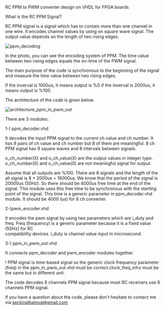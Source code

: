 RC PPM to PWM converter design on VHDL for FPGA boards

What is the RC PPM Signal?

RC PPM signal is a signal which has to contain more than one channel in one wire. It encodes channel values by using on square wave signal. 
The output value depends on the length of two rising edges.

![ppm_decoding](https://user-images.githubusercontent.com/43293467/198899385-43628ed2-1ad2-46ac-addb-31e2c1f7685d.gif)

In the photo, you can see the encoding system of PPM. The time value between two rising edges equals the on-time of the PWM signal.

The main purpose of the code is synchronous to the beginning of the signal and measure the time value between two rising edges.

If the inverval is 1000us, it means output is %0
if the inverval is 2000us, it means output is %100.

The architecture of the code is given below.

![architecture_ppm_in_pwm_out](https://user-images.githubusercontent.com/43293467/198901325-87a2bd80-151b-406e-895b-c0dc654b3206.png)

There are 3 modules:

1-) ppm_decoder.vhd

It decodes the input PPM signal to the current ch value and ch number. It has 9 pairs of ch value and ch number but 8 of them are meaningful. 8 ch PPM signal has 9 square waves and 8 intervals between signals.
  
o_ch_number(X) and o_ch_value(X) are the output values in integer type.
o_ch_number(0) and o_ch_value(0) are not meaningful signal for output.
  
Assume that all outputs are %100. There are 8 signals and the length of the all signal is 8 * 2000us = 16000us.
We know that the period of the signal is 20000us (50Hz). So there should be 4000us free time at the end of the signal. This module uses this free time to be synchronous with the starting point of the signal. This time is a generic parameter in ppm_decoder.vhd module. It should be 4000 (us) for 8 ch converter.

  
2-)pwm_encoder.vhd

It encodes the pwm signal by using two parameters which are i_duty and freq. Freq (frequency) is a generic parameter because it is a fixed value (50Hz) for RC          
compatibility devices. i_duty is channel value input in microsecond.
  
3-) ppm_in_pwm_out.vhd

It connects ppm_decoder and pwm_encoder modules together.

! PPM signal is time-based signal so the generic clock frequency parameter (freq) in the ppm_in_pwm_out.vhd must be correct.clock_freq_mhz must be the same but in different unit.

The code decodes 8 channels PPM signal because most RC receivers use 8 channels PPM signal. 

If you have a question about the code, please don't hesitate to contact me via seckinalbamya@gmail.com
